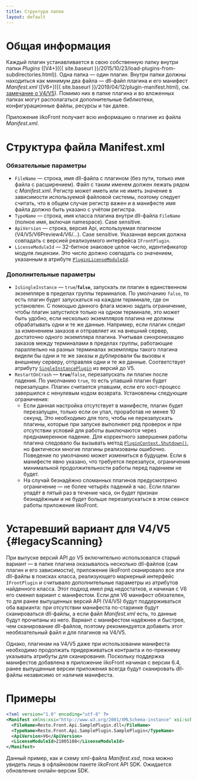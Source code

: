 ```yaml
---
title: Структура папок 
layout: default
---
```

# Общая информация #
Каждый плагин устанавливается в свою собственную папку внутри папки *Plugins* ([V4+]({{ site.baseurl }}/2015/10/23/load-plugins-from-subdirectories.html)).
Одна папка — один плагин.
Внутри папки должны находиться как минимум два файла — dll-файл плагина и его манифест *Manifest.xml* ([V6+]({{ site.baseurl }}/2019/04/12/plugin-manifest.html), см. [замечание о V4/V5](#legacyScanning)).
Помимо них в папке плагина и во вложенных папках могут располагаться дополнительные библиотеки, конфигурационные файлы, ресурсы и так далее.

Приложение iikoFront получает всю информацию о плагине из файла *Manifest.xml*.

# Структура файла Manifest.xml #

### Обязательные параметры ###
- `FileName` — строка, имя dll-файла с плагином (без пути, только имя файла с расширением).
Файл с таким именем должен лежать рядом с *Manifest.xml*. Регистр может иметь или не иметь значение в зависимости используемой файловой системы, поэтому следует считать, что в общем случае регистр важен и в манифесте имя файла должно быть указано с учётом регистра.
- `TypeName` — строка, имя класса плагина внутри dll-файла `FileName` (полное имя, включая namespace). Case sensitive.
- `ApiVersion` — строка, версия Api, используемая плагином (V4/V5/V6Preview4/V6/...). Case sensitive.
Указанная версия должна совпадать с версией реализуемого интерфейса `IFrontPlugin`.
- `LicenseModuleId` — 32-битное знаковое целое число, идентификатор модуля лицензии.
Это число должно совпадать со значением, указанным в атрибуте [`PluginLicenseModuleId`](https://iiko.github.io/front.api.sdk/v6/html/T_Resto_Front_Api_Attributes_PluginLicenseModuleIdAttribute.htm).

### Дополнительные параметры ###
- `IsSingleInstance` — `true`/**`false`**, запускать ли плагин в единственном экземпляре в пределах группы терминалов.
По умолчанию `false`, то есть плагин будет запускаться на каждом терминале, где он установлен.
С помощью данного флага можно задать ограничение, чтобы плагин запустился только на одном терминале, это может быть удобно, если несколько экземпляров плагина не должны обрабатывать одни и те же данные.
Например, если плагин следит за изменением заказов и отправляет их на внешний сервер, достаточно одного экземпляра плагина.
Учитывая синхронизацию заказов между терминалами в пределах группы, работающие параллельно на разных терминалах экземпляры такого плагина видели бы одни и те же заказы и дублировали бы вызовы к внешнему серверу, отправляя одни и те же данные.
Соответствует атрибуту [`SingleInstancePlugin`](https://iiko.github.io/front.api.sdk/v5/html/T_Resto_Front_Api_V5_Attributes_SingleInstancePluginAttribute.htm) из версий до V5.
- `RestartOnCrash` — **`true`**/`false`, перезапускать ли плагин после падения.
По умолчанию `true`, то есть упавший плагин будет перезапущен.
Плагин считается упавшим, если его хост-процесс завершился с ненулевым кодом возврата.
Установлены следующие ограничения:
  - Если данная настройка отсутствует в манифесте, плагин будет перезапущен, только если он упал, проработав не менее 10 секунд. Это необходимо для того, чтобы не перезапускать плагины, которые при запуске выполняют ряд проверок и при отсутствии условий для работы выключаются через преднамеренное падение. Для корректного завершения работы плагина следовало бы вызывать метод [`PluginContext.Shutdown()`](https://iiko.github.io/front.api.sdk/v6/html/M_Resto_Front_Api_PluginContext_Shutdown.htm), но фактически многие плагины реализованы ошибочно. Поведение по умолчанию может измениться в будущем. Если в манифесте явно указано, что требуется перезапуск, ограничения минимальной продолжительности работы перед падением не будет.
  - На случай безнадёжно сломанных плагинов предусмотрено ограничение — не более четырёх падений в час. Если плагин упадёт в пятый раз в течение часа, он будет признан безнадёжным и не будет больше перезапускаться в этом сеансе работы приложения iikoFront.

# Устаревший вариант для V4/V5 {#legacyScanning}
При выпуске версий API до V5 включительно использовался старый вариант — в папке плагина оказывалось несколько dll-файлов (сам плагин и его зависимости), приложение iikoFront сканировало все эти dll-файлы в поисках класса, реализующего маркерный интерфейс `IFrontPlugin` и считывало дополнительные параметры из атрибутов найденного класса. Этот подход имел ряд недостатков, и начиная с V6 его сменил вариант с манифестом. Если для V6 манифест обязателен, то для ранее выпущенных версий API (V4/V5) будут поддерживаться оба варианта: при отсутствии манифеста по-старинке будут сканироваться dll-файлы, а если файл *Manifest.xml* есть, то данные будут прочитаны из него. Вариант с манифестом надёжнее и быстрее, чем сканирование dll-файлов, поэтому рекомендуется добавить этот необязательный файл и для плагинов на V4/V5.

Однако, плагинам на V4/V5 даже при использовании манифеста необходимо продолжать придерживаться контракта и по-прежнему указывать атрибуты для сканирования. Поскольку поддержка манифестов добавлена в приложение iikoFront начиная с версии 6.4, ранее выпущенные версии приложения всегда будут сканировать dll-файлы независимо от наличия манифеста.

# Примеры #
```xml
<?xml version="1.0" encoding="utf-8" ?>
<Manifest xmlns:xsi="http://www.w3.org/2001/XMLSchema-instance" xsi:schemaLocation="http://www.w3.org/2001/XMLSchema ../Binaries/iiko/Manifest.xsd">
  <FileName>Resto.Front.Api.SamplePlugin.dll</FileName>
  <TypeName>Resto.Front.Api.SamplePlugin.SamplePlugin</TypeName>
  <ApiVersion>V6</ApiVersion>
  <LicenseModuleId>21005108</LicenseModuleId>
</Manifest>
```

Данный пример, как и схему xml-файла *Manifest.xsd*, пока можно увидеть лишь в офлайновом пакете iikoFront API SDK. Ожидается обновление онлайн-версии SDK.